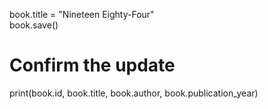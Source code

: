 book.title = "Nineteen Eighty-Four"  
book.save()  

# Confirm the update
print(book.id, book.title, book.author, book.publication_year)
